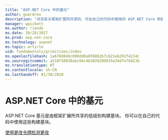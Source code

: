```yaml
---
title: "ASP.NET Core 中的基元"
author: guardrex
description: "浏览有关框架扩展所共享的、可在自己的代码中使用的 ASP.NET Core 构建基块的文章。"
manager: wpickett
ms.author: riande
ms.date: 10/28/2017
ms.prod: asp.net-core
ms.technology: aspnet
ms.topic: article
uid: fundamentals/primitives/index
ms.openlocfilehash: 1a670d849c890dd0a07608267c621e6291f4214c
ms.sourcegitcommit: a510f38930abc84c4b302029d019a34dfe76823b
ms.translationtype: HT
ms.contentlocale: zh-CN
ms.lasthandoff: 01/30/2018
---
```

# <a name="primitives-in-aspnet-core"></a>ASP.NET Core 中的基元

ASP.NET Core 基元是由框架扩展所共享的低级别构建基块。 你可以在自己的代码中使用这些构建基块。

[使用更改令牌检测更改](xref:fundamentals/primitives/change-tokens)
